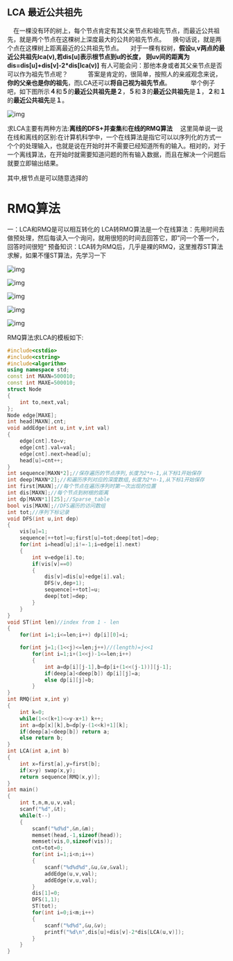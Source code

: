 ## **LCA 最近公共祖先**

 　在一棵没有环的树上，每个节点肯定有其父亲节点和祖先节点，而最近公共祖先，就是两个节点在这棵树上深度最大的公共的祖先节点。
 　换句话说，就是两个点在这棵树上距离最近的公共祖先节点。
 　对于一棵有权树，**假设u,v两点的最近公共祖先lca(v),若dis[u]表示根节点到u的长度， 则uv间的距离为dis=dis[u]+dis[v]-2\*dis[lca(v)]**
 有人可能会问：那他本身或者其父亲节点是否可以作为祖先节点呢？
 　　　答案是肯定的，很简单，按照人的亲戚观念来说，**你的父亲也是你的祖先**，而LCA还可以**将自己视为祖先节点**。
 　　　举个例子吧，如下图所示**４**和**５**的**最近公共祖先是２**，**５**和**３**的**最近公共祖先**是**１**，**２**和**１**的**最近公共祖先**是**１**。　

![img](https:////upload-images.jianshu.io/upload_images/4429524-37b9c1778ca272ac.png?imageMogr2/auto-orient/strip|imageView2/2/w/819/format/webp)



求LCA主要有两种方法:**离线的DFS+并查集**和**在线的RMQ算法**
 　这里简单说一说在线和离线的区别:在计算机科学中，一个在线算法是指它可以以序列化的方式一个个的处理输入，也就是说在开始时并不需要已经知道所有的输入。相对的，对于一个离线算法，在开始时就需要知道问题的所有输入数据，而且在解决一个问题后就要立即输出结果。

其中,根节点是可以随意选择的



# RMQ算法

 一：LCA和RMQ是可以相互转化的
 LCA转RMQ算法是一个在线算法：先用时间去做预处理，然后每读入一个询问，就用很短的时间去回答它，即”问一个答一个，回答时间很短“
 预备知识：LCA转为RMQ后，几乎是裸的RMQ，这里推荐ST算法求解，如果不懂ST算法，先学习一下

![img](https:////upload-images.jianshu.io/upload_images/4429524-9ce79ff73df0eb12.jpg?imageMogr2/auto-orient/strip|imageView2/2/w/388/format/webp)



![img](https:////upload-images.jianshu.io/upload_images/4429524-e05e20dcb81ece90.jpg?imageMogr2/auto-orient/strip|imageView2/2/w/811/format/webp)

![img](https:////upload-images.jianshu.io/upload_images/4429524-b032a1dab59c1256.jpg?imageMogr2/auto-orient/strip|imageView2/2/w/697/format/webp)

![img](https:////upload-images.jianshu.io/upload_images/4429524-26ceb12a22b48fb3.jpg?imageMogr2/auto-orient/strip|imageView2/2/w/758/format/webp)



![img](https:////upload-images.jianshu.io/upload_images/4429524-9508fac52b350f50.jpg?imageMogr2/auto-orient/strip|imageView2/2/w/615/format/webp)



RMQ算法求LCA的模板如下:

```cpp
#include<cstdio>
#include<cstring>
#include<algorithm>
using namespace std;
const int MAXN=500010;
const int MAXE=500010;
struct Node
{
    int to,next,val;
};
Node edge[MAXE];
int head[MAXN],cnt;
void addEdge(int u,int v,int val)
{
    edge[cnt].to=v;
    edge[cnt].val=val;
    edge[cnt].next=head[u];
    head[u]=cnt++;
}
int sequence[MAXN*2];//保存遍历的节点序列,长度为2*n-1,从下标1开始保存
int deep[MAXN*2];//和遍历序列对应的深度数组,长度为2*n-1,从下标1开始保存
int first[MAXN];//每个节点在遍历序列时第一次出现的位置
int dis[MAXN];//每个节点到树根的距离
int dp[MAXN*1][25];//Sparse_table
bool vis[MAXN];//DFS遍历的访问数组
int tot;//序列下标记录
void DFS(int u,int dep)
{
    vis[u]=1;
    sequence[++tot]=u;first[u]=tot;deep[tot]=dep;
    for(int i=head[u];i!=-1;i=edge[i].next)
    {
        int v=edge[i].to;
        if(vis[v]==0)
        {
            dis[v]=dis[u]+edge[i].val;
            DFS(v,dep+1);
            sequence[++tot]=u;
            deep[tot]=dep;
        }
    }
}
void ST(int len)//index from 1 - len
{
    for(int i=1;i<=len;i++) dp[i][0]=i;

    for(int j=1;(1<<j)<=len;j++)//(length)=j<<1
        for(int i=1;i+(1<<j)-1<=len;i++)
        {
            int a=dp[i][j-1],b=dp[i+(1<<(j-1))][j-1];
            if(deep[a]<deep[b]) dp[i][j]=a;
            else dp[i][j]=b;
        }
}
int RMQ(int x,int y)
{
    int k=0;
    while(1<<(k+1)<=y-x+1) k++;
    int a=dp[x][k],b=dp[y-(1<<k)+1][k];
    if(deep[a]<deep[b]) return a;
    else return b;
}
int LCA(int a,int b)
{
    int x=first[a],y=first[b];
    if(x>y) swap(x,y);
    return sequence[RMQ(x,y)];
}
int main()
{
    int t,n,m,u,v,val;
    scanf("%d",&t);
    while(t--)
    {
        scanf("%d%d",&n,&m);
        memset(head,-1,sizeof(head));
        memset(vis,0,sizeof(vis));
        cnt=tot=0;
        for(int i=1;i<n;i++)
        {
            scanf("%d%d%d",&u,&v,&val);
            addEdge(u,v,val);
            addEdge(v,u,val);
        }
        dis[1]=0;
        DFS(1,1);
        ST(tot);
        for(int i=0;i<m;i++)
        {
            scanf("%d%d",&u,&v);
            printf("%d\n",dis[u]+dis[v]-2*dis[LCA(u,v)]);
        }
    }
}
```

